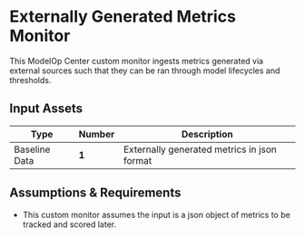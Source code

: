 # Externally Generated Metrics Monitor
This ModelOp Center custom monitor ingests metrics generated via external sources such that they can be ran through model lifecycles and thresholds.

## Input Assets

| Type          | Number | Description                                           |
| ------------- | ------ | ----------------------------------------------------- |
| Baseline Data | **1**  | Externally generated metrics in json format           |

## Assumptions & Requirements
 - This custom monitor assumes the input is a json object of metrics to be tracked and scored later.